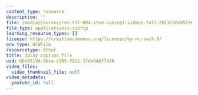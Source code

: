```yaml
---
content_type: resource
description: ''
file: /media/courses/res-tll-004-stem-concept-videos-fall-2013/60cb51969bcac995f82137da048f7478_-fhWuEt5yKc.srt
file_type: application/x-subrip
learning_resource_types: []
license: https://creativecommons.org/licenses/by-nc-sa/4.0/
ocw_type: OCWFile
resourcetype: Other
title: 3play caption file
uid: 60cb5196-9bca-c995-f821-37da048f7478
video_files:
  video_thumbnail_file: null
video_metadata:
  youtube_id: null
---
```

